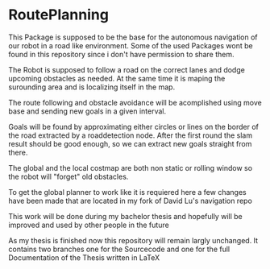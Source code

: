 # RoutePlanning
This Package is supposed to be the base for the autonomous navigation of our robot in a road like environment. Some of the used Packages wont be found in this repository since i don't have permission to share them.

The Robot is supposed to follow a road on the correct lanes and dodge upcoming obstacles as needed. At the same time it is maping the surounding area and is localizing itself in the map.

The route following and obstacle avoidance will be acomplished using move base and sending new goals in a given interval.

Goals will be found by approximating either circles or lines on the border of the road extracted by a roaddetection node.
After the first round the slam result should be good enough, so we can extract new goals straight from there.

The global and the local costmap are both non static or rolling window so the robot will "forget" old obstacles.

To get the global planner to work like it is requiered here a few changes have been made that are located in my fork of David Lu's navigation repo

This work will be done during my bachelor thesis and hopefully will be improved and used by other people in the future


As my thesis is finished now this repository will remain largly unchanged.
It contains two branches one for the Sourcecode and one for the full Documentation of the Thesis written in LaTeX

